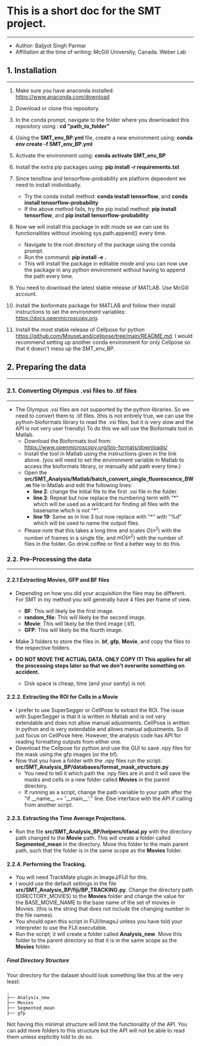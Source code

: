 

# This is a short doc for the SMT project.
-----------------------------------------

- Author: Baljyot Singh Parmar
- Affiliation at the time of writing: McGill University, Canada. Weber Lab



## 1. Installation
-------------------
1. Make sure you have anaconda installed: <https://www.anaconda.com/download>
2. Download or clone this repository.
3. In the conda prompt, navigate to the folder where you downloaded this repository using : **cd "path_to_folder"**
4. Using the **SMT_env_BP.yml** file, create a new environment using: **conda env create -f SMT_env_BP.yml**
5. Activate the environment using: **conda activate SMT_env_BP**
6. Install the extra pip packages using: **pip install -r requirements.txt**
7. Since tensflow and tensorflow-probability are platform dependent we need to install inidividually.
    - Try the conda install method: **conda install tensorflow**, and **conda install tensorflow-probability**
    - If the above method fails, try the pip install method: **pip install tensorflow**, and **pip install tensorflow-probability**

8. Now we will install this package in edit mode so we can use its functionalities without invoking sys.path.append() every time.
    - Navigate to the root directory of the package using the conda prompt.
    - Run the command: **pip install -e .**
    - This will install the package in editable mode and you can now use the package in any python environment without having to append the path every time. 

9. You need to download the latest stable release of MATLAB. Use McGill account.
10. Install the bioformats package for MATLAB and follow their install instructions to set the environment variables: <https://docs.openmicroscopy.org>. 
11. Install the most stable release of Cellpose for python <https://github.com/MouseLand/cellpose/tree/main/README.md>. I would recommend setting up another conda environment for only Cellpose so that it doesn't mess up the SMT_env_BP.  

## 2. Preparing the data
----------------------------

### 2.1. Converting Olympus .vsi files to .tif files
-----------------------------------------------------
- The Olympus .vsi files are not supported by the python libraries. So we need to convert them to .tif files. (this is not entirely true, we can use the python-bioformats library to read the .vsi files, but it is very slow and the API is not very user friendly) To do this we will use the Bioformats tool in Matlab. 
    - Download the Bioformats tool from: <https://www.openmicroscopy.org/bio-formats/downloads/>
    - Install the tool in Matlab using the instructions given in the link above. (you will need to set the environment variable in Matlab to access the bioformats library, or manually add path every time.)
    - Open the **src/SMT_Analysis/Matlab/batch_convert_single_fluorescence_BW.m** file in Matlab and edit the following lines:
        - **line 2**: change the initial file to the first .vsi file in the folder.
        - **line 3**: Repeat but now replace the numbering term with "\*" which will be used as a wildcard for finding all files with the basename which is not "\*".
        - **line 19**: Same as in line 3 but now replace with "\*" with "%d" which will be used to name the output files. 
    - Please note that this takes a long time and scales $O(n^{2})$ with the number of frames in a single file, and $mO(n^{2})$ with the number of files in the folder. Go drink coffee or find a better way to do this. 

### 2.2. Pre-Processing the data
---------------------------------
#### 2.2.1 Extracting Movies, GFP and BF files
- Depending on how you did your acquisition the files may be different. For SMT in my method you will generally have 4 files per frame of view.

    - **BF**: This will likely be the first image.
    - **random_file**: This will likely be the second image.
    - **Movie**: This will likely be the third image (.tif).
    - **GFP**: This will likely be the fourth image.

- Make 3 folders to store the files in. **bf**, **gfp**, **Movie**, and copy the files to the respective folders. 
- **DO NOT MOVE THE ACTUAL DATA. ONLY COPY IT! This applies for all the processing steps later so that we don't overwrite something on accident.**
    - Disk space is cheap, time (and your sanity) is not.

#### 2.2.2. Extracting the ROI for Cells in a Movie
- I prefer to use SuperSegger or CellPose to extract the ROI. The issue with SuperSegger is that it is written in Matlab and is not very extendable and does not allow manual adjustments. CellPose is written in python and is very extendable and allows manual adjustments. So ill just focus on CellPose here. However, the analysis code has API for reading formatting outputs from either one.
- Download the Cellpose for python and use the GUI to save .npy files for the mask using the gfp images (or the bf).
- Now that you have a folder with the .npy files run the script: **src/SMT_Analysis_BP/databases/format_mask_structure.py** 
    - You need to tell it which path the .npy files are in and it will save the masks and cells in a new folder called **Movies** in the parent directory.
    - If running as a script, change the path variable to your path after the "if \_\_name\_\_ == '\_\_main\_\_':" line. Else interface with the API if calling from another script.

#### 2.2.3. Extracting the Time Average Projections.
- Run the file **src/SMT_Analysis_BP/helpers/tifanal.py** with the directory path changed to the **Movie** path. This will create a folder called **Segmented_mean** in the directory. Move this folder to the main parent path, such that the folder is in the same scope as the **Movies** folder.

#### 2.2.4. Performing the Tracking.
- You will need TrackMate plugin in ImageJ/FIJI for this.
- I would use the default settings in the file **src/SMT_Analysis_BP/fiji/BP_TRACKING.py**. Change the directory path (DIRECTORY_MOVIES) to the **Movies** folder and change the value for the BASE_MOVIE_NAME to the base name of the set of movies in Movies. (this is the string that does not include the changing number in the file names).
- You should open this script in FIJI/ImageJ unless you have told your interpreter to use the FIJI executable.
- Run the script; it will create a folder called **Analysis_new**. Move this folder to the parent directory so that it is in the same scope as the **Movies** folder.

##### Final Directory Structure
Your directory for the dataset should look something like this at the very least:

```
.
├── Analysis_new
├── Movies
├── Segmented_mean
├── gfp
```
Not having this minimal structure will limit the functionality of the API. You can add more folders to this structure but the API will not be able to read them unless explicitly told to do so.






        




